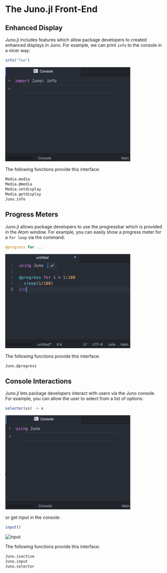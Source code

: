 # The Juno.jl Front-End

## Enhanced Display

Juno.jl includes features which allow package developers to created enhanced displays
in Juno. For example, we can print `info` to the console in a nicer way:

```julia
info("foo")
```

![info](assets/info.gif)

The following functions provide this interface:

```@docs
Media.media
Media.@media
Media.setdisplay
Media.getdisplay
Juno.info
```

## Progress Meters

Juno.jl allows package developers to use the progressbar which is provided in the
Atom window. For example, you can easily show a progress meter for a `for loop`
via the command:

```julia
@progress for ...
```

![progress](assets/progress.gif)

The following functions provide this interface:

```@docs
Juno.@progress
```

## Console Interactions

Juno.jl lets package developers interact with users via the Juno console. For example,
you can allow the user to select from a list of options:

```julia
selector(xs) -> x
```

![selector](assets/selector.gif)

or get input in the console:

```julia
input()
```

![input](static/input.gif)

The following functions provide this interface:

```@docs
Juno.isactive
Juno.input
Juno.selector
```
